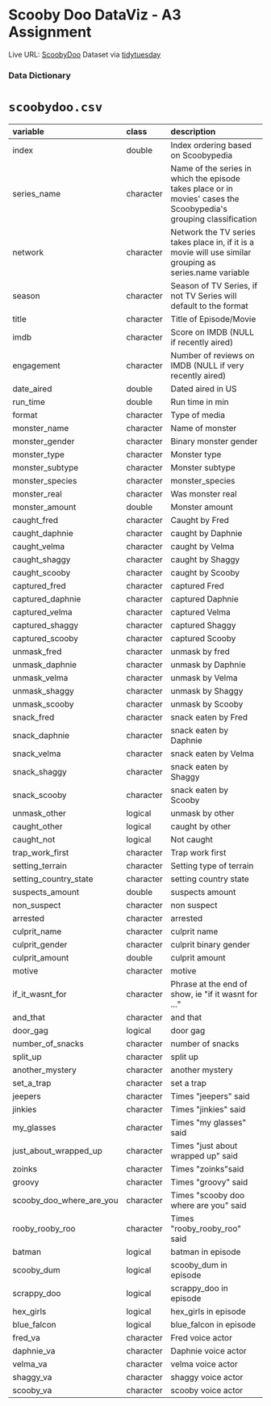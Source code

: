 # Scooby Doo DataViz - A3 Assignment
Live URL: [ScoobyDoo](https://scoobydooviz.netlify.app)
Dataset via [tidytuesday](https://github.com/rfordatascience/tidytuesday/tree/master/data/2021/2021-07-13)

### Data Dictionary

# `scoobydoo.csv`

|variable                 |class     |description              |
|:------------------------|:---------|:------------------------|
|index                    |double    | Index ordering based on Scoobypedia |
|series_name              |character |Name of the series in which the episode takes place or in movies' cases the Scoobypedia's grouping classification |
|network                  |character |Network the TV series takes place in, if it is a movie will use similar grouping as series.name variable |
|season                   |character |Season of TV Series, if not TV Series will default to the format                   |
|title                    |character |Title of Episode/Movie                    |
|imdb                     |character | Score on IMDB (NULL if recently aired) |
|engagement               |character | Number of reviews on IMDB (NULL if very recently aired) |
|date_aired               |double    |Dated aired in US               |
|run_time                 |double    | Run time in min                 |
|format                   |character | Type of media                    |
|monster_name             |character |Name of monster              |
|monster_gender           |character |Binary monster gender            |
|monster_type             |character |Monster type              |
|monster_subtype          |character | Monster subtype           |
|monster_species          |character |monster_species          |
|monster_real             |character | Was monster real             |
|monster_amount           |double    | Monster amount            |
|caught_fred              |character | Caught by Fred              |
|caught_daphnie           |character |caught by Daphnie           |
|caught_velma             |character |caught by Velma             |
|caught_shaggy            |character |caught by Shaggy            |
|caught_scooby            |character |caught by Scooby            |
|captured_fred            |character |captured Fred            |
|captured_daphnie         |character |captured Daphnie         |
|captured_velma           |character |captured Velma           |
|captured_shaggy          |character |captured Shaggy          |
|captured_scooby          |character |captured Scooby          |
|unmask_fred              |character |unmask by fred              |
|unmask_daphnie           |character |unmask by Daphnie           |
|unmask_velma             |character |unmask by Velma             |
|unmask_shaggy            |character |unmask by Shaggy            |
|unmask_scooby            |character |unmask by Scooby            |
|snack_fred               |character |snack eaten by Fred               |
|snack_daphnie            |character |snack  eaten by Daphnie            |
|snack_velma              |character |snack  eaten by Velma              |
|snack_shaggy             |character |snack  eaten by Shaggy             |
|snack_scooby             |character |snack  eaten by Scooby             |
|unmask_other             |logical   |unmask by other             |
|caught_other             |logical   |caught by other             |
|caught_not               |logical   | Not caught               |
|trap_work_first          |character | Trap work first          |
|setting_terrain          |character | Setting type of terrain          |
|setting_country_state    |character |setting country state    |
|suspects_amount          |double    |suspects amount          |
|non_suspect              |character |non suspect              |
|arrested                 |character |arrested                 |
|culprit_name             |character |culprit name             |
|culprit_gender           |character |culprit binary gender           |
|culprit_amount           |double    |culprit amount           |
|motive                   |character |motive                   |
|if_it_wasnt_for          |character | Phrase at the end of show, ie "if it wasnt for ..."          |
|and_that                 |character |and that                 |
|door_gag                 |logical   |door gag                 |
|number_of_snacks         |character |number of snacks         |
|split_up                 |character |split up                 |
|another_mystery          |character |another mystery          |
|set_a_trap               |character |set a trap               |
|jeepers                  |character |Times "jeepers" said                  |
|jinkies                  |character | Times "jinkies" said                  |
|my_glasses               |character |Times "my glasses" said               |
|just_about_wrapped_up    |character | Times "just about wrapped up" said    |
|zoinks                   |character | Times "zoinks"said  |
|groovy                   |character |Times "groovy" said                   |
|scooby_doo_where_are_you |character |Times "scooby doo where are you" said |
|rooby_rooby_roo          |character | Times "rooby_rooby_roo" said          |
|batman                   |logical   |batman in episode                   |
|scooby_dum               |logical   | scooby_dum in episode               |
|scrappy_doo              |logical   |scrappy_doo in episode              |
|hex_girls                |logical   |hex_girls in episode                 |
|blue_falcon              |logical   |blue_falcon in episode              |
|fred_va                  |character |Fred voice actor                  |
|daphnie_va               |character |Daphnie voice actor               |
|velma_va                 |character |velma voice actor                 |
|shaggy_va                |character |shaggy  voice actor                |
|scooby_va                |character |scooby  voice actor                |